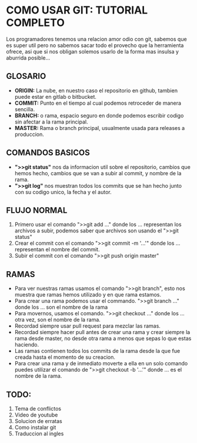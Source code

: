 # COMO USAR GIT: TUTORIAL COMPLETO
Los programadores tenemos una relacion amor odio con git, sabemos que es super util pero no sabemos sacar todo el provecho que la herramienta ofrece, asi que si nos obligan solemos usarlo de la forma mas insulsa y aburrida posible...

## GLOSARIO
* <b>ORIGIN:</b> La nube, en nuestro caso el repositorio en github, tambien puede estar en gitlab o bitbucket.
* <b>COMMIT:</b> Punto en el tiempo al cual podemos retroceder de manera sencilla.
* <b>BRANCH:</b> o rama, espacio seguro en donde podemos escribir codigo sin afectar a la rama principal.
* <b>MASTER:</b> Rama o branch principal, usualmente usada para releases a produccion.
## COMANDOS BASICOS
* <b>">>git status"</b> nos da informacion util sobre el repositorio, cambios que hemos hecho, cambios que se van a subir al commit, y nombre de la rama.
* <b>">>git log"</b> nos muestran todos los commits que se han hecho junto con su codigo unico, la fecha y el autor.
## FLUJO NORMAL
1. Primero usar el comando 
">>git add ..." donde los ... representan los archivos a subir, podemos saber que archivos son usando el ">>git status"
2. Crear el commit con el comando 
">>git commit -m '...'" donde los ... representan el nombre del commit. 
3. Subir el commit con el comando 
">>git push origin master" 
## RAMAS
* Para ver nuestras ramas usamos el comando
">>git branch", esto nos muestra que ramas hemos utilizado y en que rama estamos.
* Para crear una rama podemos usar el commando.
">>git branch ..." donde los ... son el nombre de la rama
* Para movernos, usamos el comando.
">>git checkout ..." donde los ... otra vez, son el nombre de la rama.
* Recordad siempre usar pull request para mezclar las ramas.
* Recordad siempre hacer pull antes de crear una rama y crear siempre la rama desde master, no desde otra rama a menos que sepas lo que estas haciendo.
* Las ramas contienen todos los commits de la rama desde la que fue creada hasta el momento de su creacion.
* Para crear una rama y de inmediato moverte a ella en un solo comando puedes utilizar el comando de ">>git checkout -b '...'" donde ... es el nombre de la rama.

## TODO: 
1. Tema de conflictos
2. Video de youtube
3. Solucion de erratas
4. Como instalar git 
5. Traduccion al ingles
